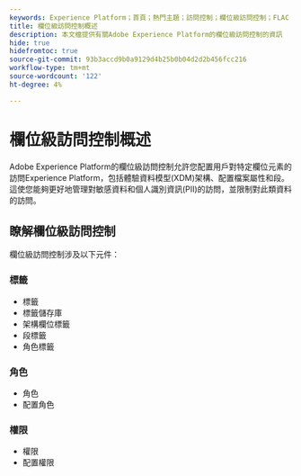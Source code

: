 ```yaml
---
keywords: Experience Platform；首頁；熱門主題；訪問控制；欄位級訪問控制；FLAC
title: 欄位級訪問控制概述
description: 本文檔提供有關Adobe Experience Platform的欄位級訪問控制的資訊
hide: true
hidefromtoc: true
source-git-commit: 93b3accd9b0a9129d4b25b0b04d2d2b456fcc216
workflow-type: tm+mt
source-wordcount: '122'
ht-degree: 4%

---
```



# 欄位級訪問控制概述

Adobe Experience Platform的欄位級訪問控制允許您配置用戶對特定欄位元素的訪問Experience Platform，包括體驗資料模型(XDM)架構、配置檔案屬性和段。 這使您能夠更好地管理對敏感資料和個人識別資訊(PII)的訪問，並限制對此類資料的訪問。

## 瞭解欄位級訪問控制

欄位級訪問控制涉及以下元件：

### 標籤

* 標籤
* 標籤儲存庫
* 架構欄位標籤
* 段標籤
* 角色標籤

### 角色

* 角色
* 配置角色

### 權限

* 權限
* 配置權限
